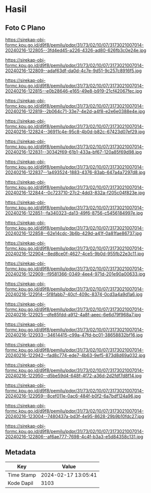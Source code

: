 # Hasil

## Foto C Plano

https://sirekap-obj-formc.kpu.go.id/d9f8/pemilu/pdpr/31/73/02/10/07/3173021007014-20240216-122805--3fd4ed45-a226-4326-ad80-626fb3c0e24e.jpg

https://sirekap-obj-formc.kpu.go.id/d9f8/pemilu/pdpr/31/73/02/10/07/3173021007014-20240216-122809--adaf63df-da0d-4c7e-9d51-9c257c8916f5.jpg

https://sirekap-obj-formc.kpu.go.id/d9f8/pemilu/pdpr/31/73/02/10/07/3173021007014-20240216-122815--e0b28646-e165-49e8-b919-21cf42067fec.jpg

https://sirekap-obj-formc.kpu.go.id/d9f8/pemilu/pdpr/31/73/02/10/07/3173021007014-20240216-122819--2b064c71-33e7-4e2d-a4f8-e2e6e0388e4e.jpg

https://sirekap-obj-formc.kpu.go.id/d9f8/pemilu/pdpr/31/73/02/10/07/3173021007014-20240216-122824--36911c4e-95c8-4b0d-b82c-67423d07ef29.jpg

https://sirekap-obj-formc.kpu.go.id/d9f8/pemilu/pdpr/31/73/02/10/07/3173021007014-20240216-122831--30342f69-61b1-433a-bf67-120a85f69d98.jpg

https://sirekap-obj-formc.kpu.go.id/d9f8/pemilu/pdpr/31/73/02/10/07/3173021007014-20240216-122837--1a493524-1883-4376-83ab-647a4a7297d8.jpg

https://sirekap-obj-formc.kpu.go.id/d9f8/pemilu/pdpr/31/73/02/10/07/3173021007014-20240216-122844--0c723710-27c2-4dd3-832a-f205c04f823e.jpg

https://sirekap-obj-formc.kpu.go.id/d9f8/pemilu/pdpr/31/73/02/10/07/3173021007014-20240216-122851--fa340323-da13-49f6-8756-c5456184997e.jpg

https://sirekap-obj-formc.kpu.go.id/d9f8/pemilu/pdpr/31/73/02/10/07/3173021007014-20240216-122858--62e14cdc-3b6b-429d-a41f-0a81fae86737.jpg

https://sirekap-obj-formc.kpu.go.id/d9f8/pemilu/pdpr/31/73/02/10/07/3173021007014-20240216-122904--8ed8ce0f-4627-4ce5-9b0d-955fb22e3c11.jpg

https://sirekap-obj-formc.kpu.go.id/d9f8/pemilu/pdpr/31/73/02/10/07/3173021007014-20240216-122909--f9581366-0349-4ee4-971d-201e90a00633.jpg

https://sirekap-obj-formc.kpu.go.id/d9f8/pemilu/pdpr/31/73/02/10/07/3173021007014-20240216-122914--5f8fabb7-40cf-409c-8374-0cd3a4a9d1a6.jpg

https://sirekap-obj-formc.kpu.go.id/d9f8/pemilu/pdpr/31/73/02/10/07/3173021007014-20240216-122925--dfe85fdd-a912-4a8f-aeec-6e6d79f968a7.jpg

https://sirekap-obj-formc.kpu.go.id/d9f8/pemilu/pdpr/31/73/02/10/07/3173021007014-20240216-122933--34614415-c99a-47fd-bc01-38658832bf16.jpg

https://sirekap-obj-formc.kpu.go.id/d9f8/pemilu/pdpr/31/73/02/10/07/3173021007014-20240216-122942--fad8c774-ede7-4b63-9ef5-873d8d69a032.jpg

https://sirekap-obj-formc.kpu.go.id/d9f8/pemilu/pdpr/31/73/02/10/07/3173021007014-20240216-122950--d5be59d4-648f-4f72-a36d-2d2fdf7d8f14.jpg

https://sirekap-obj-formc.kpu.go.id/d9f8/pemilu/pdpr/31/73/02/10/07/3173021007014-20240216-122959--8cef011e-0ac6-484f-b0f2-6a7bdf124a96.jpg

https://sirekap-obj-formc.kpu.go.id/d9f8/pemilu/pdpr/31/73/02/10/07/3173021007014-20240216-123004--7480437a-bd3f-4e95-8628-29b9b10fdc27.jpg

https://sirekap-obj-formc.kpu.go.id/d9f8/pemilu/pdpr/31/73/02/10/07/3173021007014-20240216-122806--af6ae777-7698-4c4f-b3a3-e5d84358c131.jpg


## Metadata

| Key        | Value               |
| ---------- | ------------------- |
| Time Stamp | 2024-02-17 13:05:41 |
| Kode Dapil | 3103                |



